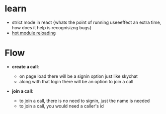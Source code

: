 # learn

- strict mode in react {whats the point of running useeeffect an extra time, how does it help is recognisizng bugs}
- [hot module reloading](https://webpack.js.org/concepts/hot-module-replacement/) 


# Flow 
- **create a call**: 
  - on page load there will be a signin option just like skychat
  - along with that login there will be an option to join a call

- **join a call**: 
  - to join a call, there is no need to signin, just the name is needed
  - to join a call, you would need a caller's id 